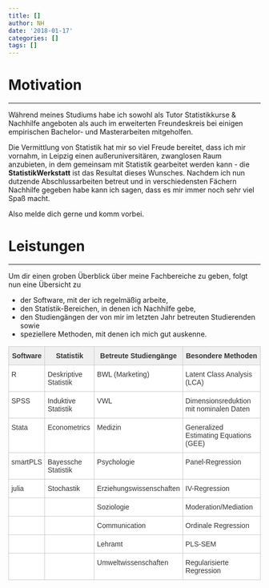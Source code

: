 ```yaml
---
title: []
author: NH
date: '2018-01-17'
categories: []
tags: []
---
```


# Motivation
___

Während meines Studiums habe ich sowohl als Tutor Statistikkurse & Nachhilfe angeboten als auch im erweiterten Freundeskreis bei einigen empirischen Bachelor- und Masterarbeiten mitgeholfen.

Die Vermittlung von Statistik hat mir so viel Freude bereitet, dass ich mir vornahm, in Leipzig einen außeruniversitären, zwanglosen Raum anzubieten, in dem gemeinsam mit Statistik gearbeitet werden kann - die **StatistikWerkstatt** ist das Resultat dieses Wunsches.
Nachdem ich nun dutzende Abschlussarbeiten betreut und in verschiedensten Fächern Nachhilfe gegeben habe kann ich sagen, dass es mir immer noch sehr viel Spaß macht.

Also melde dich gerne und komm vorbei.


# Leistungen
___

Um dir einen groben Überblick über meine Fachbereiche zu geben, folgt nun eine Übersicht zu

* der Software, mit der ich regelmäßig arbeite,
* den Statistik-Bereichen, in denen ich Nachhilfe gebe,
* den Studiengängen der von mir im letzten Jahr betreuten Studierenden sowie
* speziellere Methoden, mit denen ich mich gut auskenne.

<style type="text/css">
.tg  {border-collapse:collapse;border-spacing:0;border-color:#ccc;}
.tg td{font-family:Arial, sans-serif;font-size:14px;padding:10px 5px;border-style:solid;border-width:1px;overflow:hidden;word-break:normal;border-color:#ccc;color:#333;background-color:#fff;}
.tg th{font-family:Arial, sans-serif;font-size:14px;font-weight:normal;padding:10px 5px;border-style:solid;border-width:1px;overflow:hidden;word-break:normal;border-color:#ccc;color:#333;background-color:#f0f0f0;}
.tg .tg-9hbo{font-weight:bold;vertical-align:top}
.tg .tg-yw4l{vertical-align:top}
</style>
<table class="tg">
  <tr>
    <th class="tg-9hbo">Software<br></th>
    <th class="tg-9hbo">Statistik</th>
    <th class="tg-9hbo">Betreute Studiengänge</th>
    <th class="tg-9hbo">Besondere Methoden</th>
  </tr>
  <tr>
    <td class="tg-yw4l">R</td>
    <td class="tg-yw4l">Deskriptive Statistik</td>
    <td class="tg-yw4l">BWL (Marketing)</td>
    <td class="tg-yw4l">Latent Class Analysis (LCA)</td>
  </tr>
  <tr>
    <td class="tg-yw4l">SPSS</td>
    <td class="tg-yw4l">Induktive Statistik</td>
    <td class="tg-yw4l">VWL</td>
    <td class="tg-yw4l">Dimensionsreduktion mit nominalen Daten</td>
  </tr>
  <tr>
    <td class="tg-yw4l">Stata</td>
    <td class="tg-yw4l">Econometrics</td>
    <td class="tg-yw4l">Medizin</td>
    <td class="tg-yw4l">Generalized Estimating Equations (GEE)</td>
  </tr>
  <tr>
    <td class="tg-yw4l">smartPLS</td>
    <td class="tg-yw4l">Bayessche Statistik</td>
    <td class="tg-yw4l">Psychologie</td>
    <td class="tg-yw4l">Panel-Regression</td>
  </tr>
  <tr>
    <td class="tg-yw4l">julia</td>
    <td class="tg-yw4l">Stochastik</td>
    <td class="tg-yw4l">Erziehungswissenschaften</td>
    <td class="tg-yw4l">IV-Regression</td>
  </tr>
  <tr>
    <td class="tg-yw4l"></td>
    <td class="tg-yw4l"></td>
    <td class="tg-yw4l">Soziologie</td>
    <td class="tg-yw4l">Moderation/Mediation</td>
  </tr>
  <tr>
    <td class="tg-yw4l"></td>
    <td class="tg-yw4l"></td>
    <td class="tg-yw4l">Communication</td>
    <td class="tg-yw4l">Ordinale Regression</td>
  </tr>
  <tr>
    <td class="tg-yw4l"></td>
    <td class="tg-yw4l"></td>
    <td class="tg-yw4l">Lehramt</td>
    <td class="tg-yw4l">PLS-SEM</td>
  </tr>
  <tr>
    <td class="tg-yw4l"></td>
    <td class="tg-yw4l"></td>
    <td class="tg-yw4l">Umweltwissenschaften</td>
    <td class="tg-yw4l">Regularisierte Regression</td>
  </tr>
</table>